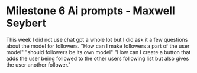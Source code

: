 # Milestone 6 Ai prompts - Maxwell Seybert
This week I did not use chat gpt a whole lot but I did ask it a few questions about the model for followers. "How can I make followers a part of the user model" "should followers be its own model" "How can I create a button that adds the user being followed to the other users following list but also gives the user another follower."